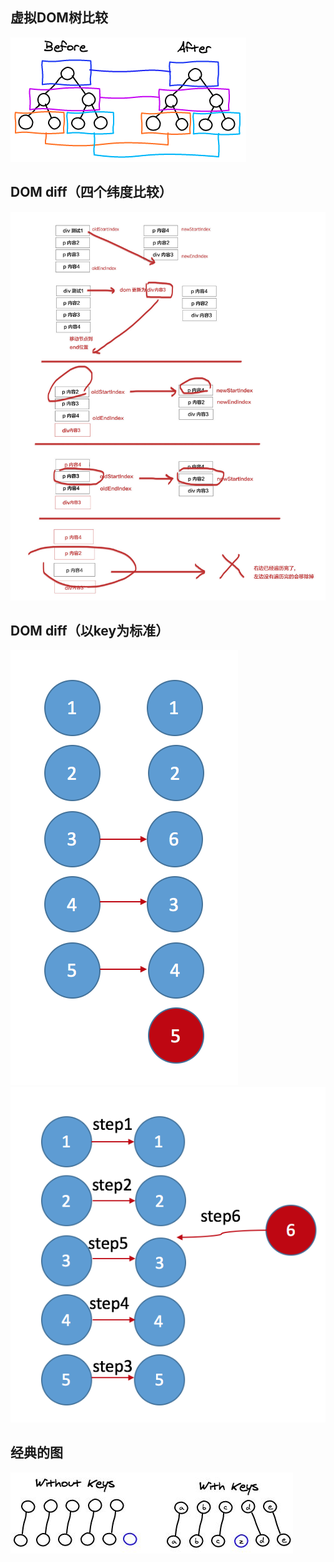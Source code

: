 ## 虚拟DOM树比较
![同级](img/diff.png)
## DOM diff（四个纬度比较）
![同级](img/diff2.jpg)
## DOM diff（以key为标准）
![同级](img/diff3.png)![同级](img/diff4.png)
## 经典的图
![同级](img/diff5.jpg)